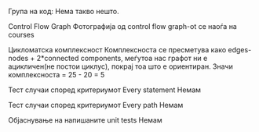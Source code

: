 Група на код:
Нема такво нешто.

Control Flow Graph
Фотографија од control flow graph-ot се наоѓа на courses

Цикломатска комплексност
Комплексноста се пресметува како edges-nodes + 2*connected components, меѓутоа нас графот ни е ацикличен(не постои циклус), покрај тоа што е ориентиран.
Значи комплексноста = 25 - 20 = 5

Тест случаи според критериумот Every statement
Немам

Тест случаи според критериумот Every path
Немам

Објаснување на напишаните unit tests
Немам